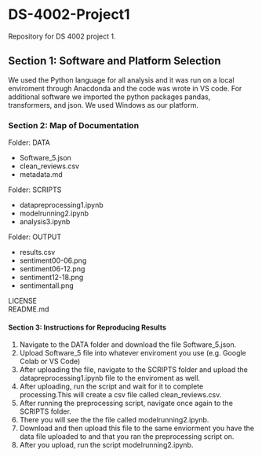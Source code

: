 # DS-4002-Project1
Repository for DS 4002 project 1.

## Section 1: Software and Platform Selection
We used the Python language for all analysis and it was run on a local enviroment through Anacdonda and the code was wrote in VS code.
For additional software we imported the python packages pandas, transformers, and json.
We used Windows as our platform.

### Section 2: Map of Documentation
Folder: DATA
- Software_5.json
- clean_reviews.csv
- metadata.md

Folder: SCRIPTS
- datapreprocessing1.ipynb
- modelrunning2.ipynb
- analysis3.ipynb

Folder: OUTPUT
- results.csv
- sentiment00-06.png
- sentiment06-12.png
- sentiment12-18.png
- sentimentall.png

LICENSE<br>
README.md

#### Section 3: Instructions for Reproducing Results
1. Navigate to the DATA folder and download the file Software_5.json.
2. Upload Software_5 file into whatever enviroment you use (e.g. Google Colab or VS Code)
3. After uploading the file, navigate to the SCRIPTS folder and upload the datapreprocessing1.ipynb file to the enviroment as well.
4. After uploading, run the script and wait for it to complete processing.This will create a csv file called clean_reviews.csv.
5. After running the preprocessing script, navigate once again to the SCRIPTS folder.
6. There you will see the the file called modelrunning2.ipynb.
7. Download and then upload this file to the same enviorment you have the data file uploaded to and that you ran the preprocessing script on.
8. After you upload, run the script modelrunning2.ipynb.

